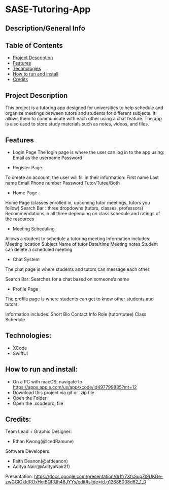 # SASE-Tutoring-App


## Description/General Info

## Table of Contents
* [Project Description](#project-description)
* [Features](#features)
* [Technologies](#technologies)
* [How to run and install](#how-to-run-and-install)
* [Credits](#credits)

## Project Description
This project is a tutoring app designed for universities to help schedule and organize meetings between tutors and students for different subjects. It allows them to communicate with each other using a chat feature. The app is also used to store study materials such as notes, videos, and files. 

## Features
* Login Page
The login page is where the user can log in to the app using:
Email as the username
Password

* Register Page

To create an account, the user will fill in their information:
First name
Last name
Email
Phone number
Password
Tutor/Tutee/Both

* Home Page

Home Page (classes enrolled in, upcoming tutor meetings, tutors you follow) 
Search Bar : three dropdowns (tutors, classes, professors)
Recommendations in all three depending on class schedule and ratings of the resources

* Meeting Scheduling


Allows a student to schedule a tutoring meeting
Information includes:
Meeting location
Subject
Name of tutor
Date/time
Meeting notes
Student can delete a scheduled meeting

* Chat System

The chat page is where students and tutors can message each other
 
Search Bar: Searches for a chat based on someone’s name

* Profile Page

The profile page is where students can get to know other students and tutors.
 
Information includes:
Short Bio
Contact Info
Role (tutor/tutee)
Class Schedule



## Technologies:
* XCode
* SwiftUI

## How to run and install:

* On a PC with macOS, navigate to https://apps.apple.com/us/app/xcode/id497799835?mt=12
* Download this project via git or .zip file
* Open the Folder
* Open the .xcodeproj file


## Credits:
Team Lead + Graphic Designer:
* Ethan Kwong(@IcedRamune)

Software Developers:
* Faith Deanon(@afdeanon)
* Aditya Nair(@AdityaNair21)

Presentation:
https://docs.google.com/presentation/d/1fr7XfsSugZl9UKDe-zwGGlOkIdROxHgiBQRQh48JYYs/edit#slide=id.g12686008d62_1_0
